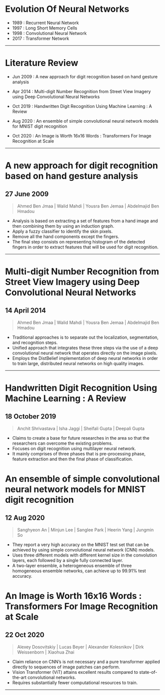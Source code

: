 # Evolution Of Neural Networks

- 1989 : Recurrent Neural Network
- 1997 : Long Short Memory Cells
- 1998 : Convolutional Neural Network
- 2017 : Transformer Network

---

# Literature Review

- Jun 2009 : A new approach for digit recognition based on hand
gesture analysis

- Apr 2014 : Multi-digit Number Recognition from Street View Imagery using Deep Convolutional Neural Networks

- Oct 2019 : Handwritten Digit Recognition Using Machine Learning : A Review

- Aug 2020 : An ensemble of simple convolutional neural
network models for MNIST digit recognition

- Oct 2020 : An Image is Worth 16x16 Words :
Transformers For Image Recognition at Scale

---

# A new approach for digit recognition based on hand gesture analysis

## 27 June 2009

> Ahmed Ben Jmaa | Walid Mahdi | Yousra Ben Jemaa | Abdelmajid Ben Hmadou

- Analysis is based on extracting a set of features from a hand image and then combining them by using an induction graph.
- Apply a fuzzy classifier to identify the skin pixels.
- Remove all the hand components except the fingers.
- The final step consists on representing histogram of the detected fingers in order to extract features that will be used for digit recognition.

---

# Multi-digit Number Recognition from Street View Imagery using Deep Convolutional Neural Networks

## 14 April 2014

> Ahmed Ben Jmaa | Walid Mahdi | Yousra Ben Jemaa | Abdelmajid Ben Hmadou

- Traditional approaches is to separate out the localization, segmentation, and recognition steps.
- Unified approach that integrates these three steps via the use of a deep convolutional neural network that operates directly on the image pixels.
- Employs the DistBelief implementation of deep neural networks in order to train large, distributed neural networks on high quality images.

---

# Handwritten Digit Recognition Using Machine Learning : A Review

## 18 October 2019

> Anchit Shrivastava | Isha Jaggi | Sheifali Gupta | Deepali Gupta

- Claims to create a base for future researches in the area so that the researchers can overcome the existing problems.
- Focuses on digit recognition using multilayer neural network.
- It mainly comprises of three phases that is pre-processing phase, feature extraction and then the final phase of classification.

# An ensemble of simple convolutional neural network models for MNIST digit recognition

## 12 Aug 2020

> Sanghyeon An | Minjun Lee | Sanglee Park | Heerin Yang | Jungmin So

- They report a very high accuracy on the MNIST test set that can be achieved by using simple convolutional neural network (CNN) models.
- Uses three different models with different kernel size in the convolution layers, each followed by a single fully connected layer.
- A two-layer ensemble, a heterogeneous ensemble of three homogeneous ensemble networks, can achieve up to 99.91% test accuracy.

# An Image is Worth 16x16 Words : Transformers For Image Recognition at Scale

## 22 Oct 2020

> Alexey Dosovitskiy | Lucas Beyer | Alexander Kolesnikov | Dirk Weissenborn | Xiaohua Zhai

- Claim reliance on CNN’s is not necessary and a pure transformer applied directly to sequences of image patches can perform.
- Vision Transformer (ViT) attains excellent results compared to state-of-the-art convolutional networks.
- Requires substantially fewer computational resources to train.

---

